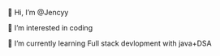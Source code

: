 👋 Hi, I’m @Jencyy

👀 I’m interested in coding

🌱 I’m currently learning Full stack devlopment with java+DSA
